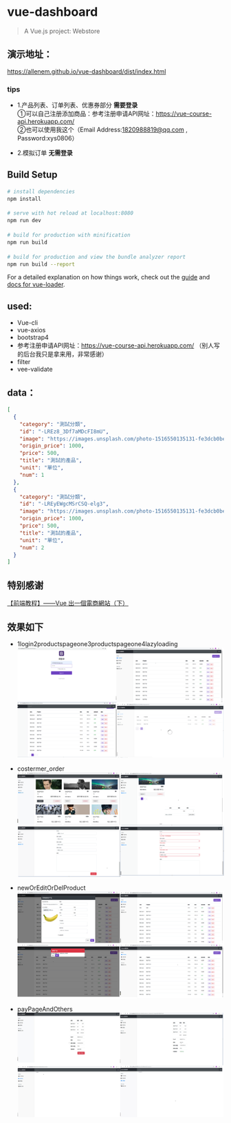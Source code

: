 # vue-dashboard

> A Vue.js project: Webstore   

## 演示地址：

https://allenem.github.io/vue-dashboard/dist/index.html

### tips
* 1.产品列表、订单列表、优惠券部分 <b>需要登录</b>   
    ①可以自己注册添加商品：参考注册申请API网址：https://vue-course-api.herokuapp.com/   
    ②也可以使用我这个（Email Address:1820988819@qq.com , Password:xys0806）
    
* 2.模拟订单 <b>无需登录</b>

## Build Setup

``` bash
# install dependencies
npm install

# serve with hot reload at localhost:8080
npm run dev

# build for production with minification
npm run build

# build for production and view the bundle analyzer report
npm run build --report
```

For a detailed explanation on how things work, check out the [guide](http://vuejs-templates.github.io/webpack/) and [docs for vue-loader](http://vuejs.github.io/vue-loader).


## used:
* Vue-cli
* vue-axios
* bootstrap4
* 参考注册申请API网址：https://vue-course-api.herokuapp.com/ （别人写的后台我只是拿来用，非常感谢）
* filter
* vee-validate

## data：   
```json
[
  {
    "category": "測試分類",
    "id": "-LREz8_3Df7aMDcFI8mU",
    "image": "https://images.unsplash.com/photo-1516550135131-fe3dcb0bedc7?ixlib=rb-0.3.5&ixid=eyJhcHBfaWQiOjEyMDd9&s=621e8231a4e714c2e85f5acbbcc6a730&auto=format&fit=crop&w=1352&q=80",
    "origin_price": 1000,
    "price": 500,
    "title": "測試的產品",
    "unit": "單位",
    "num": 1
  },
  {
    "category": "測試分類",
    "id": "-LREyEWgcMSrCSQ-elg3",
    "image": "https://images.unsplash.com/photo-1516550135131-fe3dcb0bedc7?ixlib=rb-0.3.5&ixid=eyJhcHBfaWQiOjEyMDd9&s=621e8231a4e714c2e85f5acbbcc6a730&auto=format&fit=crop&w=1352&q=80",
    "origin_price": 1000,
    "price": 500,
    "title": "測試的產品",
    "unit": "單位",
    "num": 2
  }
]
```

## 特别感谢
[【前端教程】——Vue 出一個電商網站（下）](https://www.bilibili.com/video/av35541119)

## 效果如下
* 1login2productspageone3productspageone4lazyloading
![1login2productspageone3productspageone4lazyloading](effectPictures/1login2productspageone3productspageone4lazyloading.png)   

* costermer_order
![costermer_order](effectPictures/costermer_order.png)   

* newOrEditOrDelProduct
![newOrEditOrDelProduct](effectPictures/newOrEditOrDelProduct.png)   

* payPageAndOthers
![payPageAndOthers](effectPictures/paypageAndOthers.png)   
